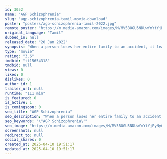 ```yaml
---
id: 3052
name: "AGP Schizophrenia"
slug: "agp-schizophrenia-tamil-movie-download"
poster: "posters/agp-schizophrenia-tamil-2022.jpg"
remote_poster: "https://m.media-amazon.com/images/M/MV5BOGU5NDUwYmYtYjEyNy00NTFjLWFmZjUtZWNhOTNkYmQ2N2QyXkEyXkFqcGc@._V1_SX300.jpg"
original_language: "Tamil"
dubbed_in: null
released_date: "20 Jan 2022"
synopsis: "When a person loses her entire family to an accident, it leads her to a disorder along with hallucination and depression."
type: "movie"
rating: "3.6"
imdbid: "tt15654318"
tmdbid: null
views: 0
likes: 0
dislikes: 0
author_id: 1
trailer_url: null
runtime: "111 min"
is_featured: 0
is_active: 1
is_comingsoon: 0
seo_title: "AGP Schizophrenia"
seo_description: "When a person loses her entire family to an accident, it leads her to a disorder along with hallucination and depression."
seo_keywords: "\"AGP Schizophrenia\""
seo_image: "https://m.media-amazon.com/images/M/MV5BOGU5NDUwYmYtYjEyNy00NTFjLWFmZjUtZWNhOTNkYmQ2N2QyXkEyXkFqcGc@._V1_SX300.jpg"
screenshots: null
redirect_to: null
social_shares: 0
created_at: 2025-04-10 19:51:17
updated_at: 2025-04-10 19:51:17
---
```


